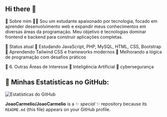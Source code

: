 ## Hi there 👋

📌 Sobre mim
👨‍💻 Sou um estudante apaixonado por tecnologia, focado em aprender desenvolvimento web e expandir meus conhecimentos em diversas áreas da programação. Meu objetivo é tecnologias dominar frontend e backend para construir aplicações completas.

📌 Status atual
🔹 Estudando JavaScript, PHP, MySQL, HTML, CSS, Bootstrap
🔹 Aprendendo Tailwind CSS e frameworks modernos
🔹 Melhorando a lógica de programação com desafios práticos

📌 6. Outras Áreas de Interesse
🔹 Inteligência Artificial
🔹 cybersegurança
## 🌟 Minhas Estatísticas no GitHub:
![Estatísticas do GitHub](https://github-readme-stats.vercel.app/api?username=SEU-USUARIO&show_icons=true&theme=dracula)

**JoaoCarmelio/JoaoCarmelio** is a ✨ _special_ ✨ repository because its `README.md` (this file) appears on your GitHub profile.

